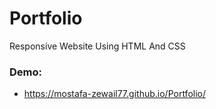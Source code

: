 # Portfolio
Responsive Website Using HTML And CSS

### Demo:
- https://mostafa-zewail77.github.io/Portfolio/
